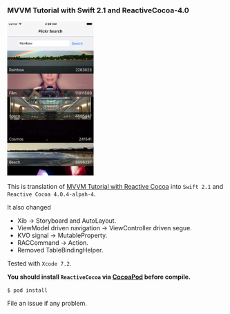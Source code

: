### MVVM Tutorial with Swift 2.1 and ReactiveCocoa-4.0

<img src="screenshot/main.png" width="200px">

This is translation of [MVVM Tutorial with Reactive Cocoa](http://www.raywenderlich.com/74106/mvvm-tutorial-with-reactivecocoa-part-1) into `Swift 2.1` and `Reactive Cocoa 4.0.4-alpah-4`.

It also changed 
* Xib &rarr; Storyboard and AutoLayout.
* ViewModel driven navigation &rarr; ViewController driven segue.
* KVO signal &rarr; MutableProperty.
* RACCommand &rarr; Action.
* Removed TableBindingHelper.

Tested with `Xcode 7.2`.



**You should install `ReactiveCocoa` via [CocoaPod](https://cocoapods.org/) before compile.**

```shell
$ pod install
```

File an issue if any problem.

